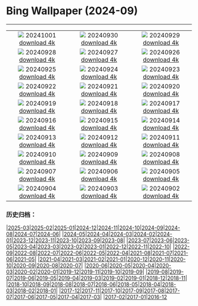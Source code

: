 # Bing Wallpaper (2024-09)
**************
| | | |
| :----: | :----: | :----: |
| ![](https://www.bing.com/th?id=OHR.BlackHistoryMonth2024_EN-GB1865178312_1920x1080.jpg) 20241001 [download 4k](https://www.bing.com/th?id=OHR.BlackHistoryMonth2024_EN-GB1865178312_UHD.jpg) | ![](https://www.bing.com/th?id=OHR.WalrusNorway_EN-GB0459877191_1920x1080.jpg) 20240930 [download 4k](https://www.bing.com/th?id=OHR.WalrusNorway_EN-GB0459877191_UHD.jpg) | ![](https://www.bing.com/th?id=OHR.ConnecticutBridge_EN-GB6974263231_1920x1080.jpg) 20240929 [download 4k](https://www.bing.com/th?id=OHR.ConnecticutBridge_EN-GB6974263231_UHD.jpg) |
| ![](https://www.bing.com/th?id=OHR.TajMahalReflection_EN-GB6507271647_1920x1080.jpg) 20240928 [download 4k](https://www.bing.com/th?id=OHR.TajMahalReflection_EN-GB6507271647_UHD.jpg) | ![](https://www.bing.com/th?id=OHR.VeniceAerial_EN-GB6264202474_1920x1080.jpg) 20240927 [download 4k](https://www.bing.com/th?id=OHR.VeniceAerial_EN-GB6264202474_UHD.jpg) | ![](https://www.bing.com/th?id=OHR.LittleToucanet_EN-GB5921731705_1920x1080.jpg) 20240926 [download 4k](https://www.bing.com/th?id=OHR.LittleToucanet_EN-GB5921731705_UHD.jpg) |
| ![](https://www.bing.com/th?id=OHR.GiantSequoias_EN-GB2106477767_1920x1080.jpg) 20240925 [download 4k](https://www.bing.com/th?id=OHR.GiantSequoias_EN-GB2106477767_UHD.jpg) | ![](https://www.bing.com/th?id=OHR.SkaftafellWaterfall_EN-GB1674771386_1920x1080.jpg) 20240924 [download 4k](https://www.bing.com/th?id=OHR.SkaftafellWaterfall_EN-GB1674771386_UHD.jpg) | ![](https://www.bing.com/th?id=OHR.IcebergOtter_EN-GB1302406748_1920x1080.jpg) 20240923 [download 4k](https://www.bing.com/th?id=OHR.IcebergOtter_EN-GB1302406748_UHD.jpg) |
| ![](https://www.bing.com/th?id=OHR.AutumnCumbria_EN-GB0937833138_1920x1080.jpg) 20240922 [download 4k](https://www.bing.com/th?id=OHR.AutumnCumbria_EN-GB0937833138_UHD.jpg) | ![](https://www.bing.com/th?id=OHR.MunichBeerfest_EN-GB0671591824_1920x1080.jpg) 20240921 [download 4k](https://www.bing.com/th?id=OHR.MunichBeerfest_EN-GB0671591824_UHD.jpg) | ![](https://www.bing.com/th?id=OHR.OcracokeLight_EN-GB0317471752_1920x1080.jpg) 20240920 [download 4k](https://www.bing.com/th?id=OHR.OcracokeLight_EN-GB0317471752_UHD.jpg) |
| ![](https://www.bing.com/th?id=OHR.PiratePlayground_EN-GB4703060204_1920x1080.jpg) 20240919 [download 4k](https://www.bing.com/th?id=OHR.PiratePlayground_EN-GB4703060204_UHD.jpg) | ![](https://www.bing.com/th?id=OHR.GujoHachiman_EN-GB4635188314_1920x1080.jpg) 20240918 [download 4k](https://www.bing.com/th?id=OHR.GujoHachiman_EN-GB4635188314_UHD.jpg) | ![](https://www.bing.com/th?id=OHR.MidAutumnSingapore_EN-GB4580876082_1920x1080.jpg) 20240917 [download 4k](https://www.bing.com/th?id=OHR.MidAutumnSingapore_EN-GB4580876082_UHD.jpg) |
| ![](https://www.bing.com/th?id=OHR.SunriseWallabies_EN-GB4531988184_1920x1080.jpg) 20240916 [download 4k](https://www.bing.com/th?id=OHR.SunriseWallabies_EN-GB4531988184_UHD.jpg) | ![](https://www.bing.com/th?id=OHR.StockholmLibrary_EN-GB4478334058_1920x1080.jpg) 20240915 [download 4k](https://www.bing.com/th?id=OHR.StockholmLibrary_EN-GB4478334058_UHD.jpg) | ![](https://www.bing.com/th?id=OHR.LastNightOfTheProms2024_EN-GB2327761214_1920x1080.jpg) 20240914 [download 4k](https://www.bing.com/th?id=OHR.LastNightOfTheProms2024_EN-GB2327761214_UHD.jpg) |
| ![](https://www.bing.com/th?id=OHR.PointReyes_EN-GB4421603745_1920x1080.jpg) 20240913 [download 4k](https://www.bing.com/th?id=OHR.PointReyes_EN-GB4421603745_UHD.jpg) | ![](https://www.bing.com/th?id=OHR.DolphinReunion_EN-GB4332225660_1920x1080.jpg) 20240912 [download 4k](https://www.bing.com/th?id=OHR.DolphinReunion_EN-GB4332225660_UHD.jpg) | ![](https://www.bing.com/th?id=OHR.RapaNuiSunrise_EN-GB5251109643_1920x1080.jpg) 20240911 [download 4k](https://www.bing.com/th?id=OHR.RapaNuiSunrise_EN-GB5251109643_UHD.jpg) |
| ![](https://www.bing.com/th?id=OHR.BridgeLisbon_EN-GB4169546026_1920x1080.jpg) 20240910 [download 4k](https://www.bing.com/th?id=OHR.BridgeLisbon_EN-GB4169546026_UHD.jpg) | ![](https://www.bing.com/th?id=OHR.IguazuRainbow_EN-GB4381351481_1920x1080.jpg) 20240909 [download 4k](https://www.bing.com/th?id=OHR.IguazuRainbow_EN-GB4381351481_UHD.jpg) | ![](https://www.bing.com/th?id=OHR.GreatNorthRun2024_EN-GB4101357995_1920x1080.jpg) 20240908 [download 4k](https://www.bing.com/th?id=OHR.GreatNorthRun2024_EN-GB4101357995_UHD.jpg) |
| ![](https://www.bing.com/th?id=OHR.SantaCruzHummer_EN-GB3567004947_1920x1080.jpg) 20240907 [download 4k](https://www.bing.com/th?id=OHR.SantaCruzHummer_EN-GB3567004947_UHD.jpg) | ![](https://www.bing.com/th?id=OHR.GlenariffPark_EN-GB6116680821_1920x1080.jpg) 20240906 [download 4k](https://www.bing.com/th?id=OHR.GlenariffPark_EN-GB6116680821_UHD.jpg) | ![](https://www.bing.com/th?id=OHR.TIFF2024_EN-GB9508001268_1920x1080.jpg) 20240905 [download 4k](https://www.bing.com/th?id=OHR.TIFF2024_EN-GB9508001268_UHD.jpg) |
| ![](https://www.bing.com/th?id=OHR.DuskyOwls_EN-GB7904137343_1920x1080.jpg) 20240904 [download 4k](https://www.bing.com/th?id=OHR.DuskyOwls_EN-GB7904137343_UHD.jpg) | ![](https://www.bing.com/th?id=OHR.AlpineLakes_EN-GB6796431877_1920x1080.jpg) 20240903 [download 4k](https://www.bing.com/th?id=OHR.AlpineLakes_EN-GB6796431877_UHD.jpg) | ![](https://www.bing.com/th?id=OHR.KatahdinWoods_EN-GB6027367272_1920x1080.jpg) 20240902 [download 4k](https://www.bing.com/th?id=OHR.KatahdinWoods_EN-GB6027367272_UHD.jpg) |

### 历史归档：

|[2025-03](/../2025-03/2025-03.md)|[2025-02](/../2025-02/2025-02.md)|[2025-01](/../2025-01/2025-01.md)|[2024-12](/../2024-12/2024-12.md)|[2024-11](/../2024-11/2024-11.md)|[2024-10](/../2024-10/2024-10.md)|[2024-09](/2024-09.md)|[2024-08](/../2024-08/2024-08.md)|[2024-07](/../2024-07/2024-07.md)|[2024-06](/../2024-06/2024-06.md)|
|[2024-05](/../2024-05/2024-05.md)|[2024-04](/../2024-04/2024-04.md)|[2024-03](/../2024-03/2024-03.md)|[2024-02](/../2024-02/2024-02.md)|[2024-01](/../2024-01/2024-01.md)|[2023-12](/../2023-12/2023-12.md)|[2023-11](/../2023-11/2023-11.md)|[2023-10](/../2023-10/2023-10.md)|[2023-09](/../2023-09/2023-09.md)|[2023-08](/../2023-08/2023-08.md)|
|[2023-07](/../2023-07/2023-07.md)|[2023-06](/../2023-06/2023-06.md)|[2023-05](/../2023-05/2023-05.md)|[2023-04](/../2023-04/2023-04.md)|[2023-03](/../2023-03/2023-03.md)|[2023-02](/../2023-02/2023-02.md)|[2023-01](/../2023-01/2023-01.md)|[2022-12](/../2022-12/2022-12.md)|[2022-11](/../2022-11/2022-11.md)|[2022-10](/../2022-10/2022-10.md)|
|[2022-09](/../2022-09/2022-09.md)|[2022-08](/../2022-08/2022-08.md)|[2022-07](/../2022-07/2022-07.md)|[2022-06](/../2022-06/2022-06.md)|[2022-05](/../2022-05/2022-05.md)|[2022-04](/../2022-04/2022-04.md)|[2021-08](/../2021-08/2021-08.md)|[2021-07](/../2021-07/2021-07.md)|[2021-06](/../2021-06/2021-06.md)|[2021-05](/../2021-05/2021-05.md)|
|[2021-04](/../2021-04/2021-04.md)|[2021-03](/../2021-03/2021-03.md)|[2021-02](/../2021-02/2021-02.md)|[2021-01](/../2021-01/2021-01.md)|[2020-12](/../2020-12/2020-12.md)|[2020-11](/../2020-11/2020-11.md)|[2020-10](/../2020-10/2020-10.md)|[2020-09](/../2020-09/2020-09.md)|[2020-08](/../2020-08/2020-08.md)|[2020-07](/../2020-07/2020-07.md)|
|[2020-06](/../2020-06/2020-06.md)|[2020-05](/../2020-05/2020-05.md)|[2020-04](/../2020-04/2020-04.md)|[2020-03](/../2020-03/2020-03.md)|[2020-02](/../2020-02/2020-02.md)|[2020-01](/../2020-01/2020-01.md)|[2019-12](/../2019-12/2019-12.md)|[2019-11](/../2019-11/2019-11.md)|[2019-10](/../2019-10/2019-10.md)|[2019-09](/../2019-09/2019-09.md)|
|[2019-08](/../2019-08/2019-08.md)|[2019-07](/../2019-07/2019-07.md)|[2019-06](/../2019-06/2019-06.md)|[2019-05](/../2019-05/2019-05.md)|[2019-04](/../2019-04/2019-04.md)|[2019-03](/../2019-03/2019-03.md)|[2019-02](/../2019-02/2019-02.md)|[2019-01](/../2019-01/2019-01.md)|[2018-12](/../2018-12/2018-12.md)|[2018-11](/../2018-11/2018-11.md)|
|[2018-10](/../2018-10/2018-10.md)|[2018-09](/../2018-09/2018-09.md)|[2018-08](/../2018-08/2018-08.md)|[2018-07](/../2018-07/2018-07.md)|[2018-06](/../2018-06/2018-06.md)|[2018-05](/../2018-05/2018-05.md)|[2018-04](/../2018-04/2018-04.md)|[2018-03](/../2018-03/2018-03.md)|[2018-02](/../2018-02/2018-02.md)|[2018-01](/../2018-01/2018-01.md)|
|[2017-12](/../2017-12/2017-12.md)|[2017-11](/../2017-11/2017-11.md)|[2017-10](/../2017-10/2017-10.md)|[2017-09](/../2017-09/2017-09.md)|[2017-08](/../2017-08/2017-08.md)|[2017-07](/../2017-07/2017-07.md)|[2017-06](/../2017-06/2017-06.md)|[2017-05](/../2017-05/2017-05.md)|[2017-04](/../2017-04/2017-04.md)|[2017-03](/../2017-03/2017-03.md)|
|[2017-02](/../2017-02/2017-02.md)|[2017-01](/../2017-01/2017-01.md)|[2016-12](/../2016-12/2016-12.md)